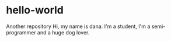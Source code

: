 # hello-world
Another repository
Hi, my name is dana. I'm a student, I'm a semi-programmer and a huge dog lover. 
